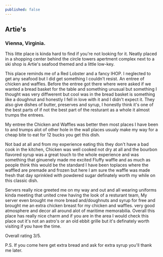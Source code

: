 ```yaml
---
published: false
---
```

## Artie's 

### Vienna, Virginia.

This litte place is kinda hard to find if you're not looking for it. Neatly placed in a shopping center behind the circle towers apertment complex next to a ski shop is Artie's seafood themed and a little low-key.

This place reminds me of a Red Lobster and a fancy IHOP. I neglected to get any seafood but I did get something I couldn't resist. An entree of chicken and waffles. Before the entree got there where were asked if we wanted a bread basket for the table and something unusual but something I thought was very diffwerent but cool was in the bread basket is something like a doughnut and honestly I fell in love with it and I didn't expect it. They also give dishes of butter, preserves and syrup, I honestly think it's one of the best parts of if not the best part of the resturant as a whole it almost trumps the entrees.

My entree the Chicken and Waffles was better then most places I have been to and trumps alot of other hole in the wall places  usualy make my way for a cheap bite to eat for 12 bucks you get this dish.


Not bad at all and from my experience eating this they don't have a bad cook in the kitchen, Chicken was well cooked not dry at all and the bourbon flavored syrup was a great touch to the whole experience and was something that ginuenely made me excited Fluffy waffle and as much as people think this would be the standard I have been toplaces where the waffled are premade and frozen but here I am sure the waffle was made fresh that day sprinkled with powdered sugar definately worth my while on this classic dish.

Servers really nice greeted me on my way and out and all wearing uniforms kinda meeting that united crew  having the look of a resturant team, My server even brought me more bread and/doughnuts and syrup for free and brought me an extra chicken breast for my chicken and waffles.  very good atmosphere and decor all around alot of maritime memorabilia. Overall this place has really nice charm and if you are in the area I would check this place out it's not an astro's or an old ebbit grille but it's definately worth visiting if you have the time.

Overall rating 3/5.

P.S. If you come here get extra bread and ask for extra syrup you'll thank me later.
